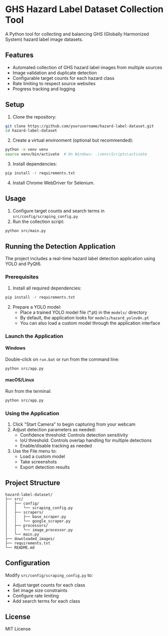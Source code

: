 # GHS Hazard Label Dataset Collection Tool

A Python tool for collecting and balancing GHS (Globally Harmonized System) hazard label image datasets.

## Features

- Automated collection of GHS hazard label images from multiple sources
- Image validation and duplicate detection
- Configurable target counts for each hazard class
- Rate limiting to respect source websites
- Progress tracking and logging

## Setup

1. Clone the repository:
```bash
git clone https://github.com/yourusername/hazard-label-dataset.git
cd hazard-label-dataset
```

2. Create a virtual environment (optional but recommended):
```bash
python -m venv venv
source venv/bin/activate  # On Windows: .\venv\Scripts\activate
```

3. Install dependencies:
```bash
pip install -r requirements.txt
```

4. Install Chrome WebDriver for Selenium.

## Usage

1. Configure target counts and search terms in `src/config/scraping_config.py`
2. Run the collection script:
```bash
python src/main.py
```

## Running the Detection Application

The project includes a real-time hazard label detection application using YOLO and PyQt6.

### Prerequisites

1. Install all required dependencies:
```bash
pip install -r requirements.txt
```

2. Prepare a YOLO model:
   - Place a trained YOLO model file (*.pt) in the `models/` directory
   - By default, the application looks for `models/hazard_yolov8n.pt`
   - You can also load a custom model through the application interface

### Launch the Application

#### Windows
Double-click on `run.bat` or run from the command line:
```bash
python src/app.py
```

#### macOS/Linux
Run from the terminal:
```bash
python src/app.py
```

### Using the Application

1. Click "Start Camera" to begin capturing from your webcam
2. Adjust detection parameters as needed:
   - Confidence threshold: Controls detection sensitivity
   - IoU threshold: Controls overlap handling for multiple detections
   - Enable/disable tracking as needed
3. Use the File menu to:
   - Load a custom model
   - Take screenshots
   - Export detection results

## Project Structure

```
hazard-label-dataset/
├── src/
│   ├── config/
│   │   └── scraping_config.py
│   ├── scrapers/
│   │   ├── base_scraper.py
│   │   └── google_scraper.py
│   ├── processors/
│   │   └── image_processor.py
│   └── main.py
├── downloaded_images/
├── requirements.txt
└── README.md
```

## Configuration

Modify `src/config/scraping_config.py` to:
- Adjust target counts for each class
- Set image size constraints
- Configure rate limiting
- Add search terms for each class

## License

MIT License
